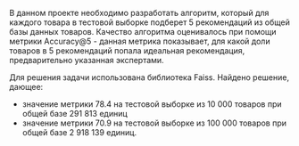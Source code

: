 В данном проекте необходимо разработать алгоритм, который для каждого товара в тестовой выборке подберет 5 рекомендаций из общей базы данных товаров. 
Качество алгоритма оценивалось при помощи метрики Accuracy@5 - данная метрика показывает, для какой доли товаров в 5 рекомендаций попала идеальная рекомендация, предварительно указанная экспертами. 

Для решения задачи использована библиотека Faiss. Найдено решение, дающее:
- значение метрики 78.4 на тестовой выборке из 10 000 товаров при общей базе 291 813 единиц
- значение метрики 70.9 на тестовой выборке из 100 000 товаров при общей базе 2 918 139 единиц.
